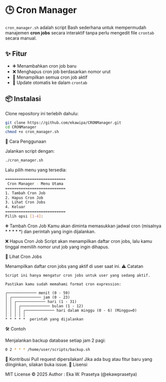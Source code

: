 # 🕒 Cron Manager

`cron_manager.sh` adalah script Bash sederhana untuk mempermudah manajemen **cron jobs** secara interaktif tanpa perlu mengedit file `crontab` secara manual.

## ✨ Fitur
- ➕ Menambahkan cron job baru
- ❌ Menghapus cron job berdasarkan nomor urut
- 📜 Menampilkan semua cron job aktif
- 🔄 Update otomatis ke dalam `crontab`

## 📦 Instalasi
Clone repository ini terlebih dahulu:

```bash
git clone https://github.com/ekawipa/CRONManager.git
cd CRONManager
chmod +x cron_manager.sh
```
🚀 Cara Penggunaan

Jalankan script dengan:
```bash
./cron_manager.sh
```
Lalu pilih menu yang tersedia:
```bash
===========================
 Cron Manager - Menu Utama
===========================
1. Tambah Cron Job
2. Hapus Cron Job
3. Lihat Cron Jobs
4. Keluar
===========================
Pilih opsi [1-4]:
```
➕ Tambah Cron Job
Kamu akan diminta memasukkan jadwal cron (misalnya * * * * *) dan perintah yang ingin dijalankan.

❌ Hapus Cron Job
Script akan menampilkan daftar cron jobs, lalu kamu tinggal memilih nomor urut job yang ingin dihapus.

📜 Lihat Cron Jobs

Menampilkan daftar cron jobs yang aktif di user saat ini.
⚠️ Catatan

    Script ini hanya mengatur cron jobs untuk user yang sedang aktif.

    Pastikan kamu sudah memahami format cron expression:

    ┌───────────── menit (0 - 59)
    │ ┌───────────── jam (0 - 23)
    │ │ ┌───────────── hari (1 - 31)
    │ │ │ ┌───────────── bulan (1 - 12)
    │ │ │ │ ┌───────────── hari dalam minggu (0 - 6) (Minggu=0)
    │ │ │ │ │
    * * * * *  perintah yang dijalankan

🛠️ Contoh

Menjalankan backup database setiap jam 2 pagi:
```bash
0 2 * * * /home/user/scripts/backup.sh
```

🤝 Kontribusi
Pull request dipersilakan! Jika ada bug atau fitur baru yang diinginkan, silakan buka issue.
📜 Lisensi

MIT License © 2025
Author : Eka W. Prasetya (@ekawprasetya)
